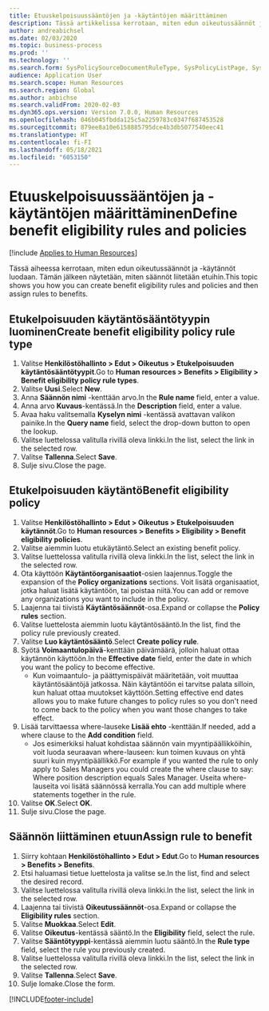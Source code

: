 ```yaml
---
title: Etuuskelpoisuussääntöjen ja -käytäntöjen määrittäminen
description: Tässä artikkelissa kerrotaan, miten edun oikeutussäännöt ja -käytännöt luodaan. Tämän jälkeen näytetään, miten säännöt liitetään etuihin.
author: andreabichsel
ms.date: 02/03/2020
ms.topic: business-process
ms.prod: ''
ms.technology: ''
ms.search.form: SysPolicySourceDocumentRuleType, SysPolicyListPage, SysPolicy, HcmBenefitEligibilityPolicy, HcmBenefit, BenefitWorkspace, HcmBenefitSummaryPart
audience: Application User
ms.search.scope: Human Resources
ms.search.region: Global
ms.author: anbichse
ms.search.validFrom: 2020-02-03
ms.dyn365.ops.version: Version 7.0.0, Human Resources
ms.openlocfilehash: 046b045fbdda125c5a2259783c0347f687453528
ms.sourcegitcommit: 879ee8a10e6158885795dce4b3db5077540eec41
ms.translationtype: HT
ms.contentlocale: fi-FI
ms.lasthandoff: 05/18/2021
ms.locfileid: "6053150"
---
```

# <a name="define-benefit-eligibility-rules-and-policies"></a><span data-ttu-id="2c2e3-103">Etuuskelpoisuussääntöjen ja -käytäntöjen määrittäminen</span><span class="sxs-lookup"><span data-stu-id="2c2e3-103">Define benefit eligibility rules and policies</span></span>

[!include [Applies to Human Resources](../includes/applies-to-hr.md)]

<span data-ttu-id="2c2e3-104">Tässä aiheessa kerrotaan, miten edun oikeutussäännöt ja -käytännöt luodaan. Tämän jälkeen näytetään, miten säännöt liitetään etuihin.</span><span class="sxs-lookup"><span data-stu-id="2c2e3-104">This topic shows you how you can create benefit eligibility rules and policies and then assign rules to benefits.</span></span>  

## <a name="create-benefit-eligibility-policy-rule-type"></a><span data-ttu-id="2c2e3-105">Etukelpoisuuden käytäntösääntötyypin luominen</span><span class="sxs-lookup"><span data-stu-id="2c2e3-105">Create benefit eligibility policy rule type</span></span>

1. <span data-ttu-id="2c2e3-106">Valitse **Henkilöstöhallinto > Edut > Oikeutus > Etukelpoisuuden käytäntösääntötyypit**.</span><span class="sxs-lookup"><span data-stu-id="2c2e3-106">Go to **Human resources > Benefits > Eligibility > Benefit eligibility policy rule types**.</span></span>
2. <span data-ttu-id="2c2e3-107">Valitse **Uusi**.</span><span class="sxs-lookup"><span data-stu-id="2c2e3-107">Select **New**.</span></span>
3. <span data-ttu-id="2c2e3-108">Anna **Säännön nimi** -kenttään arvo.</span><span class="sxs-lookup"><span data-stu-id="2c2e3-108">In the **Rule name** field, enter a value.</span></span>
4. <span data-ttu-id="2c2e3-109">Anna arvo **Kuvaus**-kentässä.</span><span class="sxs-lookup"><span data-stu-id="2c2e3-109">In the **Description** field, enter a value.</span></span>
5. <span data-ttu-id="2c2e3-110">Avaa haku valitsemalla **Kyselyn nimi** -kentässä avattavan valikon painike.</span><span class="sxs-lookup"><span data-stu-id="2c2e3-110">In the **Query name** field, select the drop-down button to open the lookup.</span></span>
6. <span data-ttu-id="2c2e3-111">Valitse luettelossa valitulla rivillä oleva linkki.</span><span class="sxs-lookup"><span data-stu-id="2c2e3-111">In the list, select the link in the selected row.</span></span>
7. <span data-ttu-id="2c2e3-112">Valitse **Tallenna**.</span><span class="sxs-lookup"><span data-stu-id="2c2e3-112">Select **Save**.</span></span>
8. <span data-ttu-id="2c2e3-113">Sulje sivu.</span><span class="sxs-lookup"><span data-stu-id="2c2e3-113">Close the page.</span></span>

## <a name="benefit-eligibility-policy"></a><span data-ttu-id="2c2e3-114">Etukelpoisuuden käytäntö</span><span class="sxs-lookup"><span data-stu-id="2c2e3-114">Benefit eligibility policy</span></span>

1. <span data-ttu-id="2c2e3-115">Valitse **Henkilöstöhallinto > Edut > Oikeutus > Etukelpoisuuden käytännöt**.</span><span class="sxs-lookup"><span data-stu-id="2c2e3-115">Go to **Human resources > Benefits > Eligibility > Benefit eligibility policies**.</span></span>
2. <span data-ttu-id="2c2e3-116">Valitse aiemmin luotu etukäytäntö.</span><span class="sxs-lookup"><span data-stu-id="2c2e3-116">Select an existing benefit policy.</span></span>
3. <span data-ttu-id="2c2e3-117">Valitse luettelossa valitulla rivillä oleva linkki.</span><span class="sxs-lookup"><span data-stu-id="2c2e3-117">In the list, select the link in the selected row.</span></span>
4. <span data-ttu-id="2c2e3-118">Ota käyttöön **Käytäntöorganisaatiot**-osien laajennus.</span><span class="sxs-lookup"><span data-stu-id="2c2e3-118">Toggle the expansion of the **Policy organizations** sections.</span></span> <span data-ttu-id="2c2e3-119">Voit lisätä organisaatiot, jotka haluat lisätä käytäntöön, tai poistaa niitä.</span><span class="sxs-lookup"><span data-stu-id="2c2e3-119">You can add or remove any organizations you want to include in the policy.</span></span>
5. <span data-ttu-id="2c2e3-120">Laajenna tai tiivistä **Käytäntösäännöt**-osa.</span><span class="sxs-lookup"><span data-stu-id="2c2e3-120">Expand or collapse the **Policy rules** section.</span></span>
6. <span data-ttu-id="2c2e3-121">Valitse luettelosta aiemmin luotu käytäntösääntö.</span><span class="sxs-lookup"><span data-stu-id="2c2e3-121">In the list, find the policy rule previously created.</span></span>
7. <span data-ttu-id="2c2e3-122">Valitse **Luo käytäntösääntö**.</span><span class="sxs-lookup"><span data-stu-id="2c2e3-122">Select **Create policy rule**.</span></span>
8. <span data-ttu-id="2c2e3-123">Syötä **Voimaantulopäivä**-kenttään päivämäärä, jolloin haluat ottaa käytännön käyttöön.</span><span class="sxs-lookup"><span data-stu-id="2c2e3-123">In the **Effective date** field, enter the date in which you want the policy to become effective.</span></span>
    * <span data-ttu-id="2c2e3-124">Kun voimaantulo- ja päättymispäivät määritetään, voit muuttaa käytäntösääntöjä jatkossa. Näin käytäntöön ei tarvitse palata silloin, kun haluat ottaa muutokset käyttöön.</span><span class="sxs-lookup"><span data-stu-id="2c2e3-124">Setting effective end dates allows you to make future changes to policy rules so you don't need to come back to the policy when you want those changes to take effect.</span></span>  
9. <span data-ttu-id="2c2e3-125">Lisää tarvittaessa where-lauseke **Lisää ehto** -kenttään.</span><span class="sxs-lookup"><span data-stu-id="2c2e3-125">If needed, add a where clause to the **Add condition** field.</span></span>
    * <span data-ttu-id="2c2e3-126">Jos esimerkiksi haluat kohdistaa säännön vain myyntipäällikköihin, voit luoda seuraavan where-lauseen: kun toimen kuvaus on yhtä suuri kuin myyntipäällikkö.</span><span class="sxs-lookup"><span data-stu-id="2c2e3-126">For example if you wanted the rule to only apply to Sales Managers you could create the where clause to say: Where position description equals Sales Manager.</span></span> <span data-ttu-id="2c2e3-127">Useita where-lauseita voi lisätä säännössä kerralla.</span><span class="sxs-lookup"><span data-stu-id="2c2e3-127">You can add multiple where statements together in the rule.</span></span>  
10. <span data-ttu-id="2c2e3-128">Valitse **OK**.</span><span class="sxs-lookup"><span data-stu-id="2c2e3-128">Select **OK**.</span></span>
11. <span data-ttu-id="2c2e3-129">Sulje sivu.</span><span class="sxs-lookup"><span data-stu-id="2c2e3-129">Close the page.</span></span>

## <a name="assign-rule-to-benefit"></a><span data-ttu-id="2c2e3-130">Säännön liittäminen etuun</span><span class="sxs-lookup"><span data-stu-id="2c2e3-130">Assign rule to benefit</span></span>

1. <span data-ttu-id="2c2e3-131">Siirry kohtaan **Henkilöstöhallinto > Edut > Edut**.</span><span class="sxs-lookup"><span data-stu-id="2c2e3-131">Go to **Human resources > Benefits > Benefits**.</span></span>
2. <span data-ttu-id="2c2e3-132">Etsi haluamasi tietue luettelosta ja valitse se.</span><span class="sxs-lookup"><span data-stu-id="2c2e3-132">In the list, find and select the desired record.</span></span>
3. <span data-ttu-id="2c2e3-133">Valitse luettelossa valitulla rivillä oleva linkki.</span><span class="sxs-lookup"><span data-stu-id="2c2e3-133">In the list, select the link in the selected row.</span></span>
4. <span data-ttu-id="2c2e3-134">Laajenna tai tiivistä **Oikeutussäännöt**-osa.</span><span class="sxs-lookup"><span data-stu-id="2c2e3-134">Expand or collapse the **Eligibility rules** section.</span></span>
5. <span data-ttu-id="2c2e3-135">Valitse **Muokkaa**.</span><span class="sxs-lookup"><span data-stu-id="2c2e3-135">Select **Edit**.</span></span>
6. <span data-ttu-id="2c2e3-136">Valitse **Oikeutus**-kentässä sääntö.</span><span class="sxs-lookup"><span data-stu-id="2c2e3-136">In the **Eligibility** field, select the rule.</span></span>
7. <span data-ttu-id="2c2e3-137">Valitse **Sääntötyyppi**-kentässä aiemmin luotu sääntö.</span><span class="sxs-lookup"><span data-stu-id="2c2e3-137">In the **Rule type** field, select the rule you previously created.</span></span>
9. <span data-ttu-id="2c2e3-138">Valitse luettelossa valitulla rivillä oleva linkki.</span><span class="sxs-lookup"><span data-stu-id="2c2e3-138">In the list, select the link in the selected row.</span></span>
10. <span data-ttu-id="2c2e3-139">Valitse **Tallenna**.</span><span class="sxs-lookup"><span data-stu-id="2c2e3-139">Select **Save**.</span></span>
11. <span data-ttu-id="2c2e3-140">Sulje lomake.</span><span class="sxs-lookup"><span data-stu-id="2c2e3-140">Close the form.</span></span>



[!INCLUDE[footer-include](../includes/footer-banner.md)]